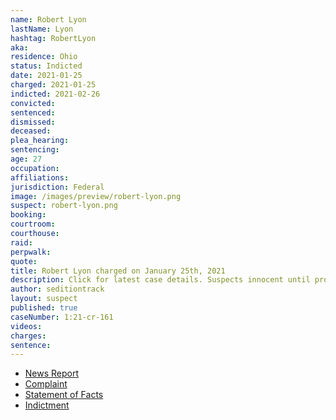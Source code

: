 ```yaml
---
name: Robert Lyon
lastName: Lyon
hashtag: RobertLyon
aka:
residence: Ohio
status: Indicted
date: 2021-01-25
charged: 2021-01-25
indicted: 2021-02-26
convicted: 
sentenced: 
dismissed: 
deceased:
plea_hearing:
sentencing:
age: 27
occupation:
affiliations:
jurisdiction: Federal
image: /images/preview/robert-lyon.png
suspect: robert-lyon.png
booking:
courtroom:
courthouse:
raid:
perpwalk:
quote:
title: Robert Lyon charged on January 25th, 2021
description: Click for latest case details. Suspects innocent until proven guilty.
author: seditiontrack
layout: suspect
published: true
caseNumber: 1:21-cr-161
videos:
charges:
sentence:
---
```

- [News Report](https://www.wfmj.com/story/43232086/feds-accuse-3-ohio-men-of-illegally-entering-us-capitol)
- [Complaint](https://www.justice.gov/opa/page/file/1361301/download)
- [Statement of Facts](https://www.justice.gov/opa/page/file/1361301/download)
- [Indictment](https://www.justice.gov/usao-dc/case-multi-defendant/file/1371361/download)
